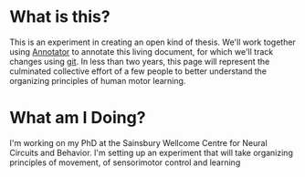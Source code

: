 
# What is this? 

This is an experiment in creating an open kind of thesis. We'll work together using [Annotator](http://annotatorjs.org/) to annotate this living document, for which we'll track changes using [git](www.github.com/spewil). In less than two years, this page will represent the culminated collective effort of a few people to better understand the organizing principles of human motor learning. 

# What am I Doing?

I'm working on my PhD at the Sainsbury Wellcome Centre for Neural Circuits and Behavior. I'm setting up an experiment that will take organizing principles of movement, of sensorimotor control and learning

